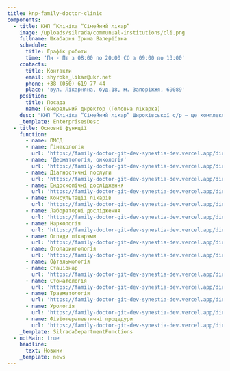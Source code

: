 ```yaml
---
title: knp-family-doctor-clinic
components:
  - title: КНП “Клініка “Сімейний лікар”
    image: /uploads/silrada/communual-institutions/cli.png
    fullname: Шкабарня Ірина Валеріївна
    schedule:
      title: Графік роботи
      time: 'Пн - Пт з 08:00 по 20:00 Сб з 09:00 по 13:00'
    contacts:
      title: Контакти
      email: shyroke_likar@ukr.net
      phone: +38 (050) 619 77 44
      place: 'вул. Лікарняна, буд.18, м. Запоріжжя, 69089'
    position:
      title: Посада
      name: Генеральний директор (Головна лікарка)
    desc: "КНП “Клініка “Сімейний лікар” Широківської с/р – це комплексний підхід у наданні медичних послуг для населення усіх вікових груп. Наші спеціалісти надають допомогу пацієнтам від самого народження. Пацієнти спостерігаються у сімейних лікарів, проходять діагностичні обстеження, отримують консультації вузьких спеціалістів, та, за необхідності,\_ отримують стаціонарне лікування.\n"
    _template: EnterprisesDesc
  - title: Основні функції
    function:
      - name: ПМСД
      - name: Гінекологія
        url: 'https://family-doctor-git-dev-synestia-dev.vercel.app/directions/14'
      - name: 'Дерматологія, онкологія'
        url: 'https://family-doctor-git-dev-synestia-dev.vercel.app/directions/15'
      - name: Діагностичні послуги
        url: 'https://family-doctor-git-dev-synestia-dev.vercel.app/directions/3'
      - name: Ендоскопічні дослідження
        url: 'https://family-doctor-git-dev-synestia-dev.vercel.app/directions/8'
      - name: Консультації лікарів
        url: 'https://family-doctor-git-dev-synestia-dev.vercel.app/directions/9'
      - name: Лабораторні дослідження
        url: 'https://family-doctor-git-dev-synestia-dev.vercel.app/directions/13'
      - name: Наркологія
        url: 'https://family-doctor-git-dev-synestia-dev.vercel.app/directions/7'
      - name: Огляди лікарями
        url: 'https://family-doctor-git-dev-synestia-dev.vercel.app/directions/10'
      - name: Отоларингологія
        url: 'https://family-doctor-git-dev-synestia-dev.vercel.app/directions/10'
      - name: Офтальмологія
      - name: Стаціонар
        url: 'https://family-doctor-git-dev-synestia-dev.vercel.app/directions/12'
      - name: Стоматологія
        url: 'https://family-doctor-git-dev-synestia-dev.vercel.app/directions/1'
      - name: Травматологія
        url: 'https://family-doctor-git-dev-synestia-dev.vercel.app/directions/6'
      - name: Урологія
        url: 'https://family-doctor-git-dev-synestia-dev.vercel.app/directions/11'
      - name: Фізіотерапевтичні процедури
        url: 'https://family-doctor-git-dev-synestia-dev.vercel.app/directions/2'
    _template: SilradaDepartmentFunctions
  - notMain: true
    headline:
      text: Новини
    _template: news
---
```


